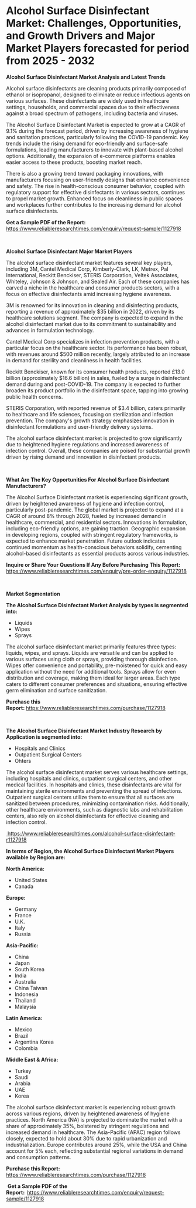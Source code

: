 <p><h1>Alcohol Surface Disinfectant Market: Challenges, Opportunities, and Growth Drivers and Major Market Players forecasted for period from 2025 - 2032</h1></p><p><strong>Alcohol Surface Disinfectant Market Analysis and Latest Trends</strong></p>
<p><p>Alcohol surface disinfectants are cleaning products primarily composed of ethanol or isopropanol, designed to eliminate or reduce infectious agents on various surfaces. These disinfectants are widely used in healthcare settings, households, and commercial spaces due to their effectiveness against a broad spectrum of pathogens, including bacteria and viruses.</p><p>The Alcohol Surface Disinfectant Market is expected to grow at a CAGR of 9.1% during the forecast period, driven by increasing awareness of hygiene and sanitation practices, particularly following the COVID-19 pandemic. Key trends include the rising demand for eco-friendly and surface-safe formulations, leading manufacturers to innovate with plant-based alcohol options. Additionally, the expansion of e-commerce platforms enables easier access to these products, boosting market reach. </p><p>There is also a growing trend toward packaging innovations, with manufacturers focusing on user-friendly designs that enhance convenience and safety. The rise in health-conscious consumer behavior, coupled with regulatory support for effective disinfectants in various sectors, continues to propel market growth. Enhanced focus on cleanliness in public spaces and workplaces further contributes to the increasing demand for alcohol surface disinfectants.</p></p>
<p><strong>Get a Sample PDF of the Report:&nbsp;</strong> <a href="https://www.reliableresearchtimes.com/enquiry/request-sample/1127918?utm_campaign=2267&utm_medium=2&utm_source=Github&utm_content=ia&utm_term=17042025&utm_id=alcohol-surface-disinfectant">https://www.reliableresearchtimes.com/enquiry/request-sample/1127918</a></p>
<p>&nbsp;</p>
<p><strong>Alcohol Surface Disinfectant Major Market Players</strong></p>
<p><p>The alcohol surface disinfectant market features several key players, including 3M, Cantel Medical Corp, Kimberly-Clark, LK, Metrex, Pal International, Reckitt Benckiser, STERIS Corporation, Veltek Associates, Whiteley, Johnson & Johnson, and Sealed Air. Each of these companies has carved a niche in the healthcare and consumer products sectors, with a focus on effective disinfectants amid increasing hygiene awareness.</p><p>3M is renowned for its innovation in cleaning and disinfecting products, reporting a revenue of approximately $35 billion in 2022, driven by its healthcare solutions segment. The company is expected to expand in the alcohol disinfectant market due to its commitment to sustainability and advances in formulation technology.</p><p>Cantel Medical Corp specializes in infection prevention products, with a particular focus on the healthcare sector. Its performance has been robust, with revenues around $500 million recently, largely attributed to an increase in demand for sterility and cleanliness in health facilities.</p><p>Reckitt Benckiser, known for its consumer health products, reported £13.0 billion (approximately $16.6 billion) in sales, fueled by a surge in disinfectant demand during and post-COVID-19. The company is expected to further broaden its product portfolio in the disinfectant space, tapping into growing public health concerns.</p><p>STERIS Corporation, with reported revenue of $3.4 billion, caters primarily to healthcare and life sciences, focusing on sterilization and infection prevention. The company's growth strategy emphasizes innovation in disinfectant formulations and user-friendly delivery systems.</p><p>The alcohol surface disinfectant market is projected to grow significantly due to heightened hygiene regulations and increased awareness of infection control. Overall, these companies are poised for substantial growth driven by rising demand and innovation in disinfectant products.</p></p>
<p>&nbsp;</p>
<p><strong>What Are The Key Opportunities For Alcohol Surface Disinfectant Manufacturers?</strong></p>
<p><p>The Alcohol Surface Disinfectant market is experiencing significant growth, driven by heightened awareness of hygiene and infection control, particularly post-pandemic. The global market is projected to expand at a CAGR of around 8% through 2028, fueled by increased demand in healthcare, commercial, and residential sectors. Innovations in formulation, including eco-friendly options, are gaining traction. Geographic expansion in developing regions, coupled with stringent regulatory frameworks, is expected to enhance market penetration. Future outlook indicates continued momentum as health-conscious behaviors solidify, cementing alcohol-based disinfectants as essential products across various industries.</p></p>
<p><strong>Inquire or Share Your Questions If Any Before Purchasing This Report:</strong> <a href="https://www.reliableresearchtimes.com/enquiry/pre-order-enquiry/1127918?utm_campaign=2267&utm_medium=2&utm_source=Github&utm_content=ia&utm_term=17042025&utm_id=alcohol-surface-disinfectant">https://www.reliableresearchtimes.com/enquiry/pre-order-enquiry/1127918</a></p>
<p>&nbsp;</p>
<p><strong>Market Segmentation</strong></p>
<p><strong>The Alcohol Surface Disinfectant Market Analysis by types is segmented into:</strong></p>
<p><ul><li>Liquids</li><li>Wipes</li><li>Sprays</li></ul></p>
<p><p>The alcohol surface disinfectant market primarily features three types: liquids, wipes, and sprays. Liquids are versatile and can be applied to various surfaces using cloth or sprays, providing thorough disinfection. Wipes offer convenience and portability, pre-moistened for quick and easy application without the need for additional tools. Sprays allow for even distribution and coverage, making them ideal for larger areas. Each type caters to different consumer preferences and situations, ensuring effective germ elimination and surface sanitization.</p></p>
<p><strong>Purchase this Report:&nbsp;</strong><a href="https://www.reliableresearchtimes.com/purchase/1127918?utm_campaign=2267&utm_medium=2&utm_source=Github&utm_content=ia&utm_term=17042025&utm_id=alcohol-surface-disinfectant">https://www.reliableresearchtimes.com/purchase/1127918</a></p>
<p>&nbsp;</p>
<p><strong>The Alcohol Surface Disinfectant Market Industry Research by Application is segmented into:</strong></p>
<p><ul><li>Hospitals and Clinics</li><li>Outpatient Surgical Centers</li><li>Ohters</li></ul></p>
<p><p>The alcohol surface disinfectant market serves various healthcare settings, including hospitals and clinics, outpatient surgical centers, and other medical facilities. In hospitals and clinics, these disinfectants are vital for maintaining sterile environments and preventing the spread of infections. Outpatient surgical centers utilize them to ensure that all surfaces are sanitized between procedures, minimizing contamination risks. Additionally, other healthcare environments, such as diagnostic labs and rehabilitation centers, also rely on alcohol disinfectants for effective cleaning and infection control.</p></p>
<p><a href="https://www.reliableresearchtimes.com/alcohol-surface-disinfectant-r1127918?utm_campaign=2267&utm_medium=2&utm_source=Github&utm_content=ia&utm_term=17042025&utm_id=alcohol-surface-disinfectant">&nbsp;https://www.reliableresearchtimes.com/alcohol-surface-disinfectant-r1127918</a></p>
<p><strong>In terms of Region, the Alcohol Surface Disinfectant Market Players available by Region are:</strong></p>
<p>
    <p> <strong> North America: </strong>
        <ul>
            <li>United States</li>
            <li>Canada</li>
        </ul>
        </p> 
    <p> <strong> Europe: </strong>
        <ul>
            <li>Germany</li>
            <li>France</li>
            <li>U.K.</li>
            <li>Italy</li>
            <li>Russia</li>
        </ul>
        </p> 
    <p> <strong> Asia-Pacific: </strong>
        <ul>
            <li>China</li>
            <li>Japan</li>
            <li>South Korea</li>
            <li>India</li>
            <li>Australia</li>
            <li>China Taiwan</li>
            <li>Indonesia</li>
            <li>Thailand</li>
            <li>Malaysia</li>
        </ul>
        </p> 
    <p> <strong> Latin America: </strong>
        <ul>
            <li>Mexico</li>
            <li>Brazil</li>
            <li>Argentina Korea</li>
            <li>Colombia</li>
        </ul>
        </p> 
    <p> <strong> Middle East & Africa: </strong>
        <ul>
            <li>Turkey</li>
            <li>Saudi</li>
            <li>Arabia</li>
            <li>UAE</li>
            <li>Korea</li>
        </ul>
    </p>
    </p>
<p><p>The alcohol surface disinfectant market is experiencing robust growth across various regions, driven by heightened awareness of hygiene practices. North America (NA) is projected to dominate the market with a share of approximately 35%, bolstered by stringent regulations and increased demand in healthcare. The Asia-Pacific (APAC) region follows closely, expected to hold about 30% due to rapid urbanization and industrialization. Europe contributes around 25%, while the USA and China account for 5% each, reflecting substantial regional variations in demand and consumption patterns.</p></p>
<p><strong>Purchase this Report: </strong><a href="https://www.reliableresearchtimes.com/purchase/1127918?utm_campaign=2267&utm_medium=2&utm_source=Github&utm_content=ia&utm_term=17042025&utm_id=alcohol-surface-disinfectant">https://www.reliableresearchtimes.com/purchase/1127918</a></p>
<p>&nbsp;<strong>Get a Sample PDF of the Report:&nbsp;&nbsp;</strong><a href="https://www.reliableresearchtimes.com/enquiry/request-sample/1127918?utm_campaign=2267&utm_medium=2&utm_source=Github&utm_content=ia&utm_term=17042025&utm_id=alcohol-surface-disinfectant">https://www.reliableresearchtimes.com/enquiry/request-sample/1127918</a></p>
<p><strong></strong></p>
<p><p></p><p></p><p></p></p>